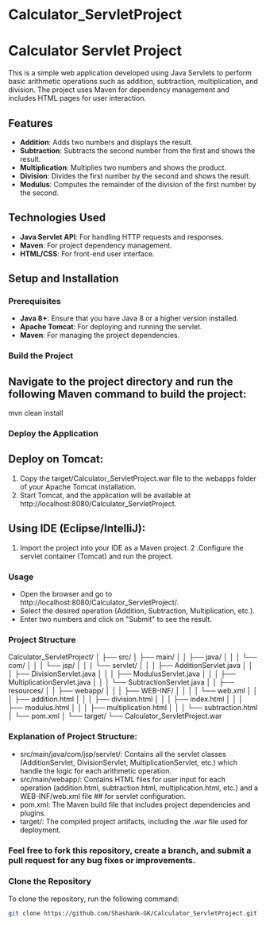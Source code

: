 ﻿# Calculator_ServletProject

# Calculator Servlet Project

This is a simple web application developed using Java Servlets to perform basic arithmetic operations such as addition, subtraction, multiplication, and division. The project uses Maven for dependency management and includes HTML pages for user interaction.

## Features

- **Addition**: Adds two numbers and displays the result.
- **Subtraction**: Subtracts the second number from the first and shows the result.
- **Multiplication**: Multiplies two numbers and shows the product.
- **Division**: Divides the first number by the second and shows the result.
- **Modulus**: Computes the remainder of the division of the first number by the second.

## Technologies Used

- **Java Servlet API**: For handling HTTP requests and responses.
- **Maven**: For project dependency management.
- **HTML/CSS**: For front-end user interface.

## Setup and Installation

### Prerequisites

- **Java 8+**: Ensure that you have Java 8 or a higher version installed.
- **Apache Tomcat**: For deploying and running the servlet.
- **Maven**: For managing the project dependencies.

### Build the Project
## Navigate to the project directory and run the following Maven command to build the project:
mvn clean install


### Deploy the Application
## Deploy on Tomcat:

1. Copy the target/Calculator_ServletProject.war file to the webapps folder of your Apache Tomcat installation.
2. Start Tomcat, and the application will be available at http://localhost:8080/Calculator_ServletProject.

## Using IDE (Eclipse/IntelliJ):
1. Import the project into your IDE as a Maven project.
2 .Configure the servlet container (Tomcat) and run the project.

### Usage
- Open the browser and go to http://localhost:8080/Calculator_ServletProject/.
- Select the desired operation (Addition, Subtraction, Multiplication, etc.).
- Enter two numbers and click on "Submit" to see the result.

### Project Structure
Calculator_ServletProject/
│
├── src/
│   ├── main/
│   │   ├── java/
│   │   │   └── com/
│   │   │       └── jsp/
│   │   │           └── servlet/
│   │   │               ├── AdditionServlet.java
│   │   │               ├── DivisionServlet.java
│   │   │               ├── ModulusServlet.java
│   │   │               ├── MultiplicationServlet.java
│   │   │               └── SubtractionServlet.java
│   │   ├── resources/
│   │   ├── webapp/
│   │   │   ├── WEB-INF/
│   │   │   │   └── web.xml
│   │   │   ├── addition.html
│   │   │   ├── division.html
│   │   │   ├── index.html
│   │   │   ├── modulus.html
│   │   │   ├── multiplication.html
│   │   │   └── subtraction.html
│   └── pom.xml
│
└── target/
    └── Calculator_ServletProject.war
### Explanation of Project Structure:
- src/main/java/com/jsp/servlet/: Contains all the servlet classes (AdditionServlet, DivisionServlet, MultiplicationServlet, etc.) which handle the logic for each arithmetic operation.
- src/main/webapp/: Contains HTML files for user input for each operation (addition.html, subtraction.html, multiplication.html, etc.) and a WEB-INF/web.xml file ## for servlet configuration.
- pom.xml: The Maven build file that includes project dependencies and plugins.
- target/: The compiled project artifacts, including the .war file used for deployment.

### Feel free to fork this repository, create a branch, and submit a pull request for any bug fixes or improvements.

### Clone the Repository

To clone the repository, run the following command:

```bash
git clone https://github.com/Shashank-GK/Calculator_ServletProject.git
